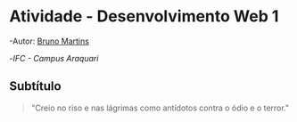 # Atividade - Desenvolvimento Web 1

-Autor: [Bruno Martins](https://github.com/martinsbruno2008)

-*IFC - Campus Araquari*

## Subtítulo
> "Creio no riso e nas lágrimas como antídotos contra o ódio e o terror."